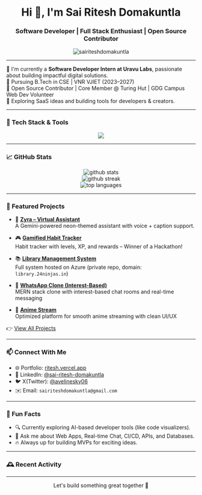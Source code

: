 <h1 align="center">Hi 👋, I'm Sai Ritesh Domakuntla</h1>
<h3 align="center">Software Developer | Full Stack Enthusiast | Open Source Contributor</h3>

<p align="center">
  <img src="https://komarev.com/ghpvc/?username=sairiteshdomakuntla&label=Profile%20views&color=0e75b6&style=flat" alt="sairiteshdomakuntla" />
</p>

---

🌟 I'm currently a **Software Developer Intern at Uravu Labs**, passionate about building impactful digital solutions.  
🧠 Pursuing B.Tech in CSE | VNR VJIET (2023–2027)  
🤝 Open Source Contributor | Core Member @ Turing Hut | GDG Campus Web Dev Volunteer  
📌 Exploring SaaS ideas and building tools for developers & creators.


---

### 🚀 Tech Stack & Tools

<p align="center">
  <img src="https://skillicons.dev/icons?i=cpp,py,js,ts,react,nextjs,nodejs,express,mongodb,mysql,tailwind,bootstrap,html,css,vercel,azure,git,github,linux" />
</p>

---

### 📈 GitHub Stats

<p align="center">
  <img src="https://github-readme-stats.vercel.app/api?username=sairiteshdomakuntla&show_icons=true&theme=radical" alt="github stats" />
  <br />
  <img src="https://github-readme-streak-stats.herokuapp.com/?user=sairiteshdomakuntla&theme=radical" alt="github streak" />
  <br />
  <img src="https://github-readme-stats.vercel.app/api/top-langs/?username=sairiteshdomakuntla&layout=compact&theme=radical" alt="top languages" />
</p>

---

### 🧠 Featured Projects

- 🧩 [**Zyra – Virtual Assistant**](https://github.com/sairiteshdomakuntla/Zyra---Virtual-Assistant)  
  A Gemini-powered neon-themed assistant with voice + caption support.

- 🎮 [**Gamified Habit Tracker**](https://github.com/sairiteshdomakuntla/Gamified-Habit-Tracker)  
  Habit tracker with levels, XP, and rewards – Winner of a Hackathon!

- 📚 [**Library Management System**](https://library.24ninjas.in/)  
  Full system hosted on Azure (private repo, domain: `library.24ninjas.in`)

- 💬 [**WhatsApp Clone (Interest-Based)**](https://github.com/sairiteshdomakuntla/WhatsApp-Clone)  
  MERN stack clone with interest-based chat rooms and real-time messaging

- 🎥 [**Anime Stream**](https://github.com/sairiteshdomakuntla/Anime-Stream)  
  Optimized platform for smooth anime streaming with clean UI/UX

👉 [View All Projects](https://github.com/sairiteshdomakuntla?tab=repositories)

---

### 📫 Connect With Me

- 🌐 Portfolio: [ritesh.vercel.app](https://ritesh.vercel.app/)
- 🔗 LinkedIn: [@sai-ritesh-domakuntla](https://www.linkedin.com/in/sai-ritesh-domakuntla/)
- 🐦 X(Twitter): [@avelinesky06](https://x.com/avelineSky06)
- ✉️ Email: `sairiteshdomakuntla@gmail.com`

---

### 🧠 Fun Facts

- 🔍 Currently exploring AI-based developer tools (like code visualizers).
- 💬 Ask me about Web Apps, Real-time Chat, CI/CD, APIs, and Databases.
- 🔥 Always up for building MVPs for exciting ideas.

---

### 🕰️ Recent Activity

<!--START_SECTION:activity-->
<!-- Replace with GitHub Activity or WakaTime if integrated -->
<!--END_SECTION:activity-->

---

<p align="center">Let's build something great together 🚀</p>
